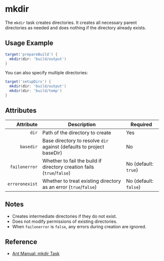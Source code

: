 # mkdir

The `mkdir` task creates directories. It creates all necessary parent directories as needed and does nothing if the directory already exists.

## Usage Example

```groovy
target('prepareBuild') {
  mkdir(dir: 'build/output')
}
```

You can also specify multiple directories:

```groovy
target('setupDirs') {
  mkdir(dir: 'build/output')
  mkdir(dir: 'build/temp')
}
```

## Attributes

|      Attribute | Description                                                            | Required              |
|---------------:|------------------------------------------------------------------------|-----------------------|
|          `dir` | Path of the directory to create                                        | Yes                   |
|      `basedir` | Base directory to resolve `dir` against (defaults to project baseDir)  | No                    |
|  `failonerror` | Whether to fail the build if directory creation fails (`true`/`false`) | No (default: `true`)  |
| `erroronexist` | Whether to treat existing directory as an error (`true`/`false`)       | No (default: `false`) |

## Notes

- Creates intermediate directories if they do not exist.
- Does not modify permissions of existing directories.
- When `failonerror` is `false`, any errors during creation are ignored.

## Reference

- [Ant Manual: mkdir Task](https://ant.apache.org/manual/Tasks/mkdir.html)
